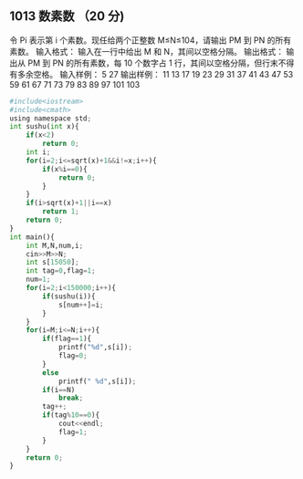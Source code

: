 ## 1013 数素数 （20 分)
令 Pi 表示第 i 个素数。现任给两个正整数 M≤N≤104，请输出 PM 到 PN 的所有素数。
输入格式：
输入在一行中给出 M 和 N，其间以空格分隔。
输出格式：
输出从 PM 到 PN 的所有素数，每 10 个数字占 1 行，其间以空格分隔，但行末不得有多余空格。
输入样例：
5 27
输出样例：
11 13 17 19 23 29 31 37 41 43
47 53 59 61 67 71 73 79 83 89
97 101 103
```python
#include<iostream>
#include<cmath>
using namespace std;
int sushu(int x){
    if(x<2)
        return 0;
    int i;
    for(i=2;i<=sqrt(x)+1&&i!=x;i++){
        if(x%i==0){
            return 0;
        }
    }
    if(i>sqrt(x)+1||i==x)
        return 1;
    return 0;
}
int main(){
    int M,N,num,i;
    cin>>M>>N;
    int s[15050];
    int tag=0,flag=1;
    num=1;
    for(i=2;i<150000;i++){
        if(sushu(i)){
            s[num++]=i;
        }
    }
    for(i=M;i<=N;i++){
        if(flag==1){
            printf("%d",s[i]);
            flag=0;
        }
        else
            printf(" %d",s[i]);
        if(i==N)
            break;
        tag++;
        if(tag%10==0){
            cout<<endl;
            flag=1;
        }
    }
    return 0;
}
```
